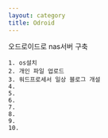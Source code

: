 ```yaml
---
layout: category
title: Odroid
---
```


오드로이드로 nas서버 구축

```
1. os설치
2. 개인 파일 업로드
3. 워드프로세서 일상 블로그 개설
4. 
5.
6.
7.
8.
9.
10.
```
